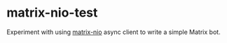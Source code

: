 # matrix-nio-test

Experiment with using [matrix-nio](https://matrix.org/docs/guides/usage-of-matrix-nio) async client to write a simple Matrix bot.
